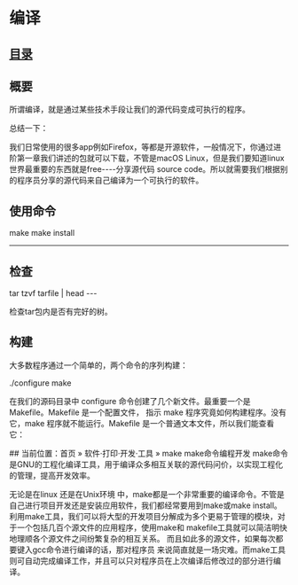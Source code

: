 # 编译
## [目录](https://github.com/shgopher/GOFamily/tree/master/%E5%85%A5%E9%97%A8%E7%AF%87/%E6%93%8D%E4%BD%9C%E7%B3%BB%E7%BB%9F/shell)
## 概要
所谓编译，就是通过某些技术手段让我们的源代码变成可执行的程序。

总结一下：

我们日常使用的很多app例如Firefox，等都是开源软件，一般情况下，你通过进阶第一章我们讲述的包就可以下载，不管是macOS Linux，但是我们要知道linux世界最重要的东西就是free----分享源代码 source code。所以就需要我们根据别的程序员分享的源代码来自己编译为一个可执行的软件。

## 使用命令
make
make install

---

## 检查

tar tzvf tarfile | head ---

检查tar包内是否有完好的树。

## 构建

大多数程序通过一个简单的，两个命令的序列构建：

./configure
make


在我们的源码目录中 configure 命令创建了几个新文件。最重要一个是 Makefile。Makefile 是一个配置文件， 指示 make 程序究竟如何构建程序。没有它，make 程序就不能运行。Makefile 是一个普通文本文件，所以我们能查看它：



\## 当前位置：首页 » 软件·打印·开发·工具 » make make命令编程开发 make命令是GNU的工程化编译工具，用于编译众多相互关联的源代码问价，以实现工程化的管理，提高开发效率。


无论是在linux 还是在Unix环境 中，make都是一个非常重要的编译命令。不管是自己进行项目开发还是安装应用软件，我们都经常要用到make或make install。利用make工具，我们可以将大型的开发项目分解成为多个更易于管理的模块，对于一个包括几百个源文件的应用程序，使用make和 makefile工具就可以简洁明快地理顺各个源文件之间纷繁复杂的相互关系。 而且如此多的源文件，如果每次都要键入gcc命令进行编译的话，那对程序员 来说简直就是一场灾难。而make工具则可自动完成编译工作，并且可以只对程序员在上次编译后修改过的部分进行编译。
